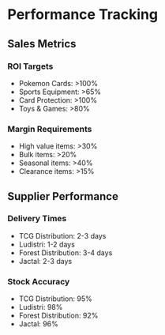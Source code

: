 # Performance Tracking

## Sales Metrics
### ROI Targets
- Pokemon Cards: >100%
- Sports Equipment: >65%
- Card Protection: >100%
- Toys & Games: >80%

### Margin Requirements
- High value items: >30%
- Bulk items: >20%
- Seasonal items: >40%
- Clearance items: >15%

## Supplier Performance
### Delivery Times
- TCG Distribution: 2-3 days
- Ludistri: 1-2 days
- Forest Distribution: 3-4 days
- Jactal: 2-3 days

### Stock Accuracy
- TCG Distribution: 95%
- Ludistri: 98%
- Forest Distribution: 92%
- Jactal: 96% 